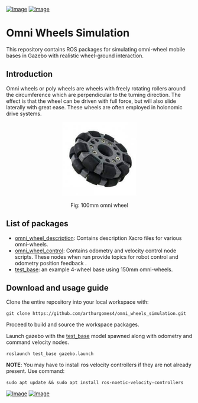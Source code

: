 [![Image](https://img.shields.io/badge/ROS-Noetic-purple.svg)](https://github.com/arthurgomes4)
[![Image](https://img.shields.io/badge/Gazebo-11.9.0-orange.svg)](https://github.com/arthurgomes4)

# Omni Wheels Simulation

This repository contains ROS packages for simulating omni-wheel mobile bases in Gazebo with realistic wheel-ground interaction.

## Introduction
Omni wheels or poly wheels are wheels with freely rotating rollers around the circumference which are perpendicular to the turning direction. The effect is that the wheel can be driven with full force, but will also slide laterally with great ease. These wheels are often employed in holonomic drive systems.

<p align="center">
  <img src="./README_images/omni.jpeg" width="200" title="bot">
</p>
<p align="center">
    Fig: 100mm omni wheel
</p>

## List of packages
- [omni_wheel_description](./omni_wheel_description): Contains description Xacro files for various omni-wheels. 
- [omni_wheel_control](./omni_wheel_control): Contains odometry and velocity control node scripts. These nodes when run provide topics for robot control and odometry position feedback .
- [test_base](./test_base): an example 4-wheel base using 150mm omni-wheels.

## Download and usage guide
Clone the entire repository into your local workspace with:
```
git clone https://github.com/arthurgomes4/omni_wheels_simulation.git
```
Proceed to build and source the workspace packages.

Launch gazebo with the [test_base](./test_base) model spawned along with odometry and command velocity nodes.
```
roslaunch test_base gazebo.launch
```

**NOTE**: You may have to install ros velocity controllers if they are not already present. Use command:
```
sudo apt update && sudo apt install ros-noetic-velocity-controllers
```
[![Image](https://img.shields.io/badge/developed%20using-VSCode-green.svg)](https://code.visualstudio.com/)
[![Image](https://img.shields.io/badge/Developer-arthurgomes4-blue.svg)](https://github.com/arthurgomes4)